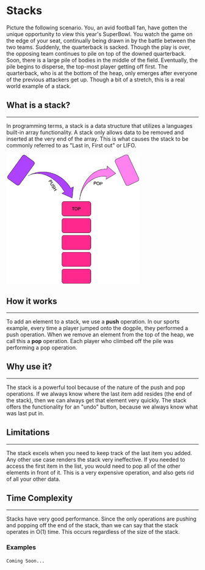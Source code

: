 # Stacks

Picture the following scenario. You, an avid football fan, have gotten the unique opportunity to view this year's SuperBowl. You watch the game on the edge of your seat,
continually being drawn in by the battle between the two teams. Suddenly, the quarterback is sacked. Though the play is over, the opposing team continues to pile on top of the downed quarterback. Soon, there is a large pile of bodies in the middle of the field. Eventually, the pile begins to disperse, the top-most player getting off first. The quarterback, who is at the bottom of the heap, only emerges after everyone of the previous attackers get up. Though a bit of a stretch, this is a real world example of a stack.

## What is a stack?

---

In programming terms, a stack is a data structure that utilizes a languages built-in array functionality. A stack only allows data to be removed and inserted at the very end
of the array. This is what causes the stack to be commonly referred to as "Last in, First out" or LIFO.

<img src="images/stack.jpeg"
     alt="Balanced Tree"
     style="width: 350px;" />

## How it works

---

To add an element to a stack, we use a **push** operation. In our sports example, every time a player jumped onto the dogpile, they performed a push operation. When we remove an element from the top of the heap, we call this a **pop** operation. Each player who climbed off the pile was performing a pop operation.

## Why use it?

---

The stack is a powerful tool because of the nature of the push and pop operations. If we always know where the last item add resides (the end of the stack), then we can always get that element very quickly. The stack offers the functionality for an "undo" button, because we always know what was last put in.

## Limitations

---

The stack excels when you need to keep track of the last item you added. Any other use case renders the stack very ineffective. If you needed to access the first item in the list, you would need to pop all of the other elements in front of it. This is a very expensive operation, and also gets rid of all your other data.

## Time Complexity

---

Stacks have very good performance. Since the only operations are pushing and popping off the end of the stack, than we can say that the stack operates in O(1) time. This occurs regardless of the size of the stack.

### Examples

    Coming Soon...
